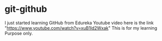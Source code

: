 # git-github
I just started learning GitHub from Edureka Youtube video here is the link "https://www.youtube.com/watch?v=xuB1Id2Wxak"
This is for my learning Purpose only.
